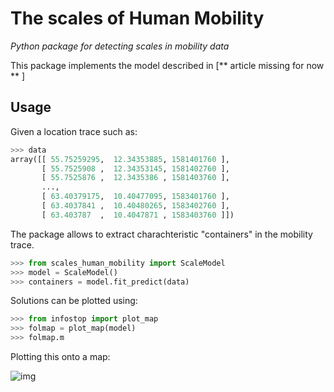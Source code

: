 # The scales of Human Mobility
*Python package for detecting scales in mobility data*

This package implements the model described in 
[** article missing for now ** ]

## Usage
Given a location trace such as:

```Python
>>> data 
array([[ 55.75259295,  12.34353885, 1581401760 ],
       [ 55.7525908 ,  12.34353145, 1581402760 ],
       [ 55.7525876 ,  12.3435386 , 1581403760 ],
       ...,
       [ 63.40379175,  10.40477095, 1583401760 ],
       [ 63.4037841 ,  10.40480265, 1583402760 ],
       [ 63.403787  ,  10.4047871 , 1583403760 ]])
```

The package allows to extract charachteristic "containers" in the mobility trace.

```Python
>>> from scales_human_mobility import ScaleModel
>>> model = ScaleModel()
>>> containers = model.fit_predict(data)
```

Solutions can be plotted using:

```Python
>>> from infostop import plot_map
>>> folmap = plot_map(model)
>>> folmap.m
```

Plotting this onto a map:

![img](https://ulfaslak.com/files/infostop_example_geomap.png)
